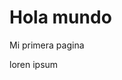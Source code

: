 
<!DOCTYPE Html>
<html> 
<head>
</head>
<body>
<h1> Hola mundo </h1>
<p> Mi primera pagina </p>
<p> loren ipsum </p>
 
</body>
</html>
